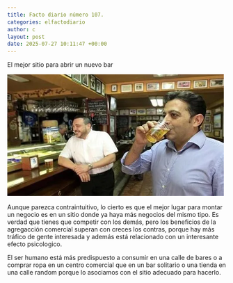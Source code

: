 ```yaml
---
title: Facto diario número 107.
categories: elfactodiario
author: c
layout: post
date: 2025-07-27 10:11:47 +00:00
---
```

El mejor sitio para abrir un nuevo bar

![2025_07_27_10_11_56_untitled-1.webp](/assets/2025_07_27_10_11_56_untitled-1.webp)

Aunque parezca contraintuitivo, lo cierto es que el mejor lugar para montar un negocio es en un sitio donde ya haya más negocios del mismo tipo. Es verdad que tienes que competir con los demás, pero los beneficios de la agregacción comercial superan con creces los contras, porque hay más tráfico de gente interesada y además está relacionado con un interesante efecto psicologico.

El ser humano está más predispuesto a consumir en una calle de bares o a comprar ropa en un centro comercial que en un bar solitario o una tienda en una calle random porque lo asociamos con el sitio adecuado para hacerlo.

